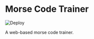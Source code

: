 # Morse Code Trainer

![Deploy](https://github.com/kylecorry31/morse-code-trainer/workflows/Deploy/badge.svg)

A web-based morse code trainer.
